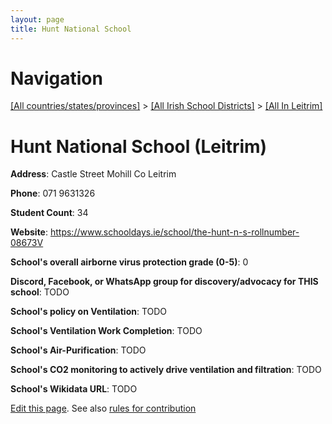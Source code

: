```yaml
---
layout: page
title: Hunt National School
---
```

# Navigation

[[All countries/states/provinces]](../../..) > [[All Irish School Districts]](../..) > [[All In Leitrim]](..)

# Hunt National School (Leitrim)

**Address**: Castle Street Mohill Co Leitrim

**Phone**: 071 9631326

**Student Count**: 34

**Website**: <https://www.schooldays.ie/school/the-hunt-n-s-rollnumber-08673V>

**School's overall airborne virus protection grade (0-5)**: 0

**Discord, Facebook, or WhatsApp group for discovery/advocacy for THIS school**: TODO

**School's policy on Ventilation**: TODO

**School's Ventilation Work Completion**: TODO

**School's Air-Purification**: TODO

**School's CO2 monitoring to actively drive ventilation and filtration**: TODO

**School's Wikidata URL**: TODO


[Edit this page](https://github.com/ventilate-schools/Ireland/edit/main/./Leitrim/Hunt_National_School.md). See also [rules for contribution](../../../contribution-rules/)